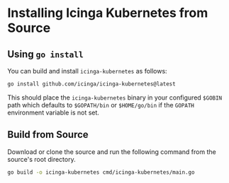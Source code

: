 # Installing Icinga Kubernetes from Source

## Using `go install`

You can build and install `icinga-kubernetes` as follows:

```bash
go install github.com/icinga/icinga-kubernetes@latest
```

This should place the `icinga-kubernetes` binary in your configured `$GOBIN` path which defaults to `$GOPATH/bin` or
`$HOME/go/bin` if the `GOPATH` environment variable is not set.

## Build from Source

Download or clone the source and run the following command from the source's root directory.

```bash
go build -o icinga-kubernetes cmd/icinga-kubernetes/main.go
```

<!-- {% set from_source = True %} -->
<!-- {% include "02-Installation.md" %} -->
